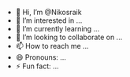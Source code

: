 - 👋 Hi, I’m @Nikosraik
- 👀 I’m interested in ...
- 🌱 I’m currently learning ...
- 💞️ I’m looking to collaborate on ...
- 📫 How to reach me ...
- 😄 Pronouns: ...
- ⚡ Fun fact: ...

<!---
Nikosraik/Nikosraik is a ✨ special ✨ repository because its `README.md` (this file) appears on your GitHub profile.
You can click the Preview link to take a look at your changes.
--->
